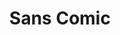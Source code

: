 ---
ee_id: '45'
site: '1'
type: '2'
url: 2008-079-sans-comic
title: Sans Comic
year: '2008'
display_year: '2008'
medium: PDF
dims:
pitch: "​Whitney Biennial press release in comic sans. Distributed to biennial press
  list."
ps: "​Made as part of Dexter Sinister’s True Mirror reflections on the 2008 Whitney
  Biennial, this was emailed to the Whitney’s press list…. FYI: no one noticed the
  font. LOL. :)"
live_url:
related: "[94] [2010-017-http-www.mocanomi.org] 2010-017 http://www.mocanomi.org/"
youtube:
related_code:
imgs: 2008_079_Sans_Comic_Full_Database_IH_1.jpg
subheading:
download: arcangel-sans-comic.pdf
add_credit:
commission:
layout: things-i-made
---